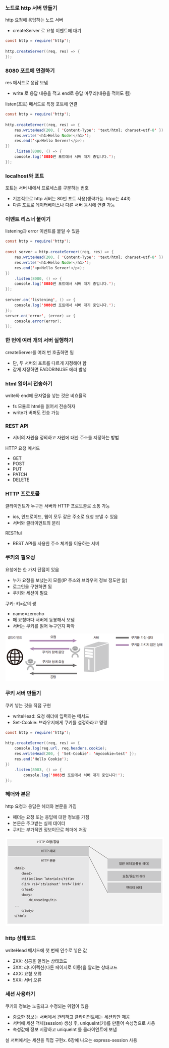 ### 노드로 http 서버 만들기

http 요청에 응답하는 노드 서버

- createServer 로 요청 이벤트에 대기

```java
const http = require('http');

http.createServer((req, res) => {
});
```

### 8080 포트에 연결하기

res 메서드로 응답 보냄

- write 로 응답 내용을 적고 end로 응답 마무리(내용을 적어도 됨)

listen(포트) 메서드로 특정 포트에 연결

```java
const http = require('http');

http.createServer((req, res) => {
	res.writeHead(200, { 'Content-Type': 'text/html; charset=utf-8' });
	res.write('<h1>Hello Node!</h1>');
	res.end('<p>Hello Server!</p>);
})
	.listen(8080, () => {
	console.log('8080번 포트에서 서버 대기 중입니다.');
});
```

### localhost와 포트

포트는 서버 내에서 프로세스를 구분하는 번호

- 기본적으로 http 서버는 80번 포트 사용(생략가능. htpp는 443)
- 다른 포트로 데이터베이스나 다른 서버 동시에 연결 가능

### 이벤트 리스너 붙이기

listening과 error 이벤트를 붙일 수 있음

```java
const http = require('http');

const server = http.createServer((req, res) => {
	res.writeHead(200, { 'Content-Type': 'text/html; charset=utf-8' });
	res.write('<h1>Hello Node!</h1>');
	res.end('<p>Hello Server!</p>);
})
	.listen(8080, () => {
	console.log('8080번 포트에서 서버 대기 중입니다.');
});

serveer.on('listening', () => {
	console.log('8080번 포트에서 서버 대기 중입니다.');
});
server.on('error', (error) => {
	console.error(error);
});
```

### 한 번에 여러 개의 서버 실행하기

createServer를 여러 번 호출하면 됨

- 단, 두 서버의 포트를 다르게 지정해야 함
- 같게 지정하면 EADDRINUSE 에러 발생

### html 읽어서 전송하기

write와 end에 문자열을 넣는 것은 비효율적

- fs 모듈로 html을 읽어서 전송하자
- write가 버퍼도 전송 가능

### REST API

- 서버의 자원을 정의하고 자원에 대한 주소를 지정하는 방법

HTTP 요청 메서드

- GET
- POST
- PUT
- PATCH
- DELETE

### HTTP 프로토콜

클라이언트가 누구든 서버와 HTTP 프로토콜로 소통 가능

- ios, 안드로이드, 웹이 모두 같은 주소로 요청 보낼 수 있음
- 서버와 클라이언트의 분리

RESTful

- REST API를 사용한 주소 체계를 이용하는 서버

### 쿠키의 필요성

요청에는 한 가지 단점이 있음

- 누가 요청을 보냈는지 모름(IP 주소와 브라우저 정보 정도만 앎)
- 로그인을 구현하면 됨
- 쿠키와 세션이 필요

쿠키: 키=값의 쌍

- name=zerocho
- 매 요청마다 서버에 동봉해서 보냄
- 서버는 쿠키를 읽어 누구인지 파악

![Untitled](./uploads/14.png)

### 쿠키 서버 만들기

쿠키 넣는 것을 직접 구현

- writeHead: 요청 헤더에 입력하는 메서드
- Set-Cookie: 브라우저에게 쿠키를 설정하라고 명령

```java
const http = require('http');

http.createServer((req, res) => {
	console.log(req.url, req.headers.cookie);
	res.writeHead(200, { 'Set-Cookie': 'mycookie=test' });
	res.end('Hello Cookie');
})
	.listen(8083, () => {
		console.log('8083번 포트에서 서버 대기 중입니다!');
});
```

### 헤더와 본문

http 요청과 응답은 헤더와 본문을 가짐

- 헤더는 요청 또는 응답에 대한 정보를 가짐
- 본문은 주고받는 실제 데이터
- 쿠키는 부가적인 정보이므로 헤더에 저장

![Untitled](./uploads/15.png)

### http 상태코드

writeHead 메서드에 첫 번째 인수로 넣은 값

- 2XX: 성공을 알리는 상태코드
- 3XX: 리다이렉션(다른 페이지로 이동)을 알리는 상태코드
- 4XX: 요청 오류
- 5XX: 서버 오류

### 세션 사용하기

쿠키의 정보는 노출되고 수정되는 위험이 있음

- 중요한 정보는 서버에서 관리하고 클라이언트에는 세션키만 제공
- 서버에 세션 객체(session) 생성 후, uniqueInt(키)를 만들어 속성명으로 사용
- 속성값에 정보 저장하고 uniqueInt 를 클라이언트에 보냄

실 서버에서는 세션을 직접 구현x. 6장에 나오는 express-session 사용